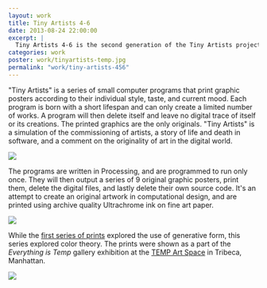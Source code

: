 ```yaml
---
layout: work
title: Tiny Artists 4-6
date: 2013-08-24 22:00:00
excerpt: |
  Tiny Artists 4-6 is the second generation of the Tiny Artists project, where a series of small computer programs generate and print graphic posters, after which they delete themselves and their own source code. The printed graphics are the only originals. While series 1-3 explored computational form, this series investigates color theory.
categories: work
poster: work/tinyartists-temp.jpg
permalink: "work/tiny-artists-456"
---
```


"Tiny Artists" is a series of small computer programs that print graphic posters according to their individual style, taste, and current mood. Each program is born with a short lifespan and can only create a limited number of works. A program will then delete itself and leave no digital trace of itself or its creations. The printed graphics are the only originals. "Tiny Artists" is a simulation of the commissioning of artists, a story of life and death in software, and a comment on the originality of art in the digital world.

<div class="wide-750">
  <img src="{% asset_path work/tinyartists-temp.jpg %}" />
</div>
      
The programs are written in Processing, and are programmed to run only once. They will then output a series of 9 original graphic posters, print them, delete the digital files, and lastly delete their own source code. It's an attempt to create an original artwork in computational design, and are printed using archive quality Ultrachrome ink on fine art paper.

<div class="wide-750">
  <img src="{% asset_path work/tinyartist-1-temp.jpg %}" />
</div>
      
While the [first series of prints](/work/tiny-artists) explored the use of generative form, this series explored color theory. The prints were shown as a part of the *Everything is Temp* gallery exhibition at the [TEMP Art Space](http://tempartspace.com/) in Tribeca, Manhattan.
  
<img src="{% asset_path work/tinyartists-temp2.jpg %}" />